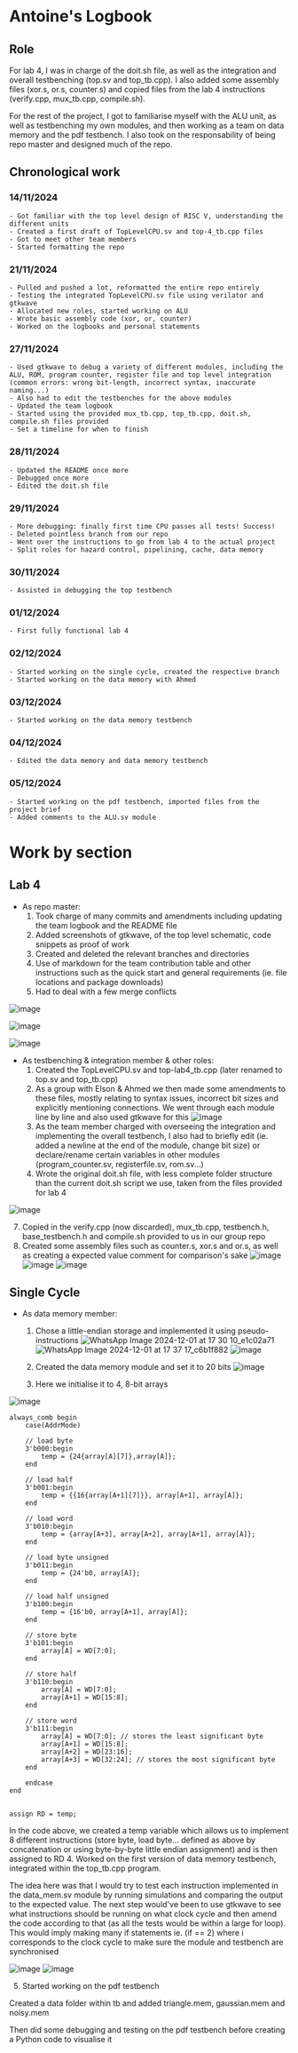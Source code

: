 # Antoine's Logbook 

## Role

For lab 4, I was in charge of the doit.sh file, as well as the integration and overall testbenching (top.sv and top_tb.cpp). I also added some assembly files (xor.s, or.s, counter.s) and copied files from the lab 4 instructions (verify.cpp, mux_tb.cpp, compile.sh).

For the rest of the project, I got to familiarise myself with the ALU unit, as well as testbenching my own modules, and then working as a team on data memory and the pdf testbench. 
I also took on the responsability of being repo master and designed much of the repo.

## Chronological work

### 14/11/2024
    - Got familiar with the top level design of RISC V, understanding the different units
    - Created a first draft of TopLevelCPU.sv and top-4_tb.cpp files
    - Got to meet other team members
    - Started formatting the repo

### 21/11/2024
    - Pulled and pushed a lot, reformatted the entire repo entirely
    - Testing the integrated TopLevelCPU.sv file using verilator and gtkwave
    - Allocated new roles, started working on ALU
    - Wrote basic assembly code (xor, or, counter)
    - Worked on the logbooks and personal statements

### 27/11/2024
    - Used gtkwave to debug a variety of different modules, including the ALU, ROM, program counter, register file and top level integration (common errors: wrong bit-length, incorrect syntax, inaccurate naming...)
    - Also had to edit the testbenches for the above modules
    - Updated the team logbook
    - Started using the provided mux_tb.cpp, top_tb.cpp, doit.sh, compile.sh files provided
    - Set a timeline for when to finish 

### 28/11/2024
    - Updated the README once more
    - Debugged once more
    - Edited the doit.sh file

### 29/11/2024
    - More debugging: finally first time CPU passes all tests! Success!
    - Deleted pointless branch from our repo
    - Went over the instructions to go from lab 4 to the actual project
    - Split roles for hazard control, pipelining, cache, data memory

### 30/11/2024
    - Assisted in debugging the top testbench

### 01/12/2024
    - First fully functional lab 4

### 02/12/2024
    - Started working on the single cycle, created the respective branch
    - Started working on the data memory with Ahmed

### 03/12/2024
    - Started working on the data memory testbench

### 04/12/2024
    - Edited the data memory and data memory testbench

### 05/12/2024
    - Started working on the pdf testbench, imported files from the project brief
    - Added comments to the ALU.sv module

# Work by section

## Lab 4

- As repo master:
    1. Took charge of many commits and amendments including updating the team logbook and the README file
    2. Added screenshots of gtkwave, of the top level schematic, code snippets as proof of work
    3. Created and deleted the relevant branches and directories
    4. Use of markdown for the team contribution table and other instructions such as the quick start and general requirements (ie. file locations and package downloads)
    6. Had to deal with a few merge conflicts
        
![image](https://github.com/user-attachments/assets/442a02df-affa-46ca-8fcc-8b6df01b47a7)
        
![image](https://github.com/user-attachments/assets/7bae7f4a-f05d-4009-9a1e-99ed009b12e8)
        
![image](https://github.com/user-attachments/assets/f0755cf0-d159-40f8-bcd4-fb85fc4b7e59)

- As testbenching & integration member & other roles:
  1. Created the TopLevelCPU.sv and top-lab4_tb.cpp (later renamed to top.sv and top_tb.cpp)
  2. As a group with Elson & Ahmed we then made some amendments to these files, mostly relating to syntax issues, incorrect bit sizes and explicitly mentioning  connections. We went through each module line by line and also used gtkwave for this
![image](https://github.com/user-attachments/assets/a2ff696c-f957-4000-ab83-a0de5c5fbe6c)
  4. As the team member charged with overseeing the integration and implementing the overall testbench, I also had to briefly edit (ie. added a newline at the end of the module, change bit size) or declare/rename certain variables in other modules (program_counter.sv, registerfile.sv, rom.sv...)
  5. Wrote the original doit.sh file, with less complete folder structure than the current doit.sh script we use, taken from the files provided for lab 4

![image](https://github.com/user-attachments/assets/e049cbc5-ca44-4278-9b77-3e26f173d2c1)

  7. Copied in the verify.cpp (now discarded), mux_tb.cpp, testbench.h, base_testbench.h and compile.sh provided to us in our group repo
  8. Created some assembly files such as counter.s, xor.s and or.s, as well as creating a expected value comment for comparison's sake
![image](https://github.com/user-attachments/assets/0858de9a-0b5e-4ac9-98c3-3e1236e0516b)
![image](https://github.com/user-attachments/assets/3c76ca27-abcf-4528-909e-a5d998053b2e)
![image](https://github.com/user-attachments/assets/034db0ea-da4a-46e0-a513-f7eecdba49b7)

## Single Cycle

- As data memory member:
  1. Chose a little-endian storage and implemented it using pseudo-instructions
![WhatsApp Image 2024-12-01 at 17 30 10_e1c02a71](https://github.com/user-attachments/assets/8456204a-eab3-4911-8076-8c556e6c0885)
![WhatsApp Image 2024-12-01 at 17 37 17_c6b1f882](https://github.com/user-attachments/assets/c0bbc31c-7c97-4c37-af00-50db77d61f35)
![image](https://github.com/user-attachments/assets/2ff1aff3-a766-4517-a26b-f9536dd0bb9a)
  2. Created the data memory module and set it to 20 bits
![image](https://github.com/user-attachments/assets/03a2cb35-f02b-4283-bab7-491124b0516b)
 
  3. Here we initialise it to 4, 8-bit arrays
 
![image](https://github.com/user-attachments/assets/c253fee4-26cc-48c4-9710-c71e12a0a7ed)


    always_comb begin
        case(AddrMode)
        
        // load byte
        3'b000:begin
            temp = {24{array[A][7]},array[A]};
        end
        
        // load half
        3'b001:begin
            temp = {{16{array[A+1][7]}}, array[A+1], array[A]};
        end

        // load word
        3'b010:begin
            temp = {array[A+3], array[A+2], array[A+1], array[A]};
        end

        // load byte unsigned
        3'b011:begin
            temp = {24'b0, array[A]};
        end

        // load half unsigned
        3'b100:begin
            temp = {16'b0, array[A+1], array[A]};
        end

        // store byte
        3'b101:begin
            array[A] = WD[7:0];
        end
        
        // store half
        3'b110:begin
            array[A] = WD[7:0];
            array[A+1] = WD[15:8];
        end

        // store word
        3'b111:begin
            array[A] = WD[7:0]; // stores the least significant byte
            array[A+1] = WD[15:8];
            array[A+2] = WD[23:16];
            array[A+3] = WD[32:24]; // stores the most significant byte
        end

        endcase
    end


    assign RD = temp; 

In the code above, we created a temp variable which allows us to implement 8 different instructions (store byte, load byte... defined as above by concatenation or using byte-by-byte little endian assignment) and is then assigned to RD
  4. Worked on the first version of data memory testbench, integrated within the top_tb.cpp program.

The idea here was that I would try to test each instruction implemented in the data_mem.sv module by running simulations and comparing the output to the expected value. The next step would've been to use gtkwave to see what instructions should be running on what clock cycle and then amend the code according to that (as all the tests would be within a large for loop). This would imply making many if statements ie. (if == 2) where i corresponds to the clock cycle to make sure the module and testbench are synchronised

![image](https://github.com/user-attachments/assets/bf7f44da-1227-4b0f-b79c-28fa33e469e3)
![image](https://github.com/user-attachments/assets/fcb718d3-44ee-47e3-94d1-d0a515cdf405)

  5. Started working on the pdf testbench

Created a data folder within tb and added triangle.mem, gaussian.mem and noisy.mem

Then did some debugging and testing on the pdf testbench before creating a Python code to visualise it 





        



